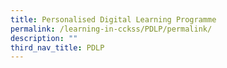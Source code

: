 ```yaml
---
title: Personalised Digital Learning Programme
permalink: /learning-in-cckss/PDLP/permalink/
description: ""
third_nav_title: PDLP
---
```

